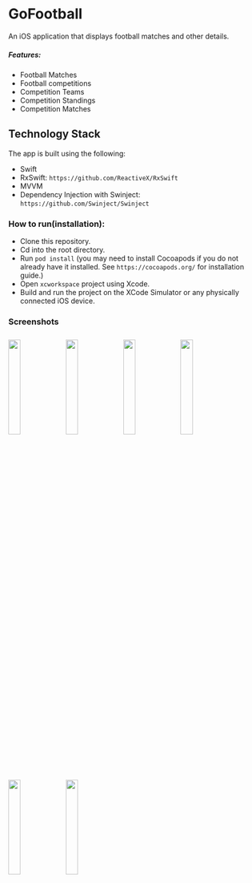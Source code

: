 # GoFootball
An iOS application that displays football matches and other details.

##### Features:
* Football Matches
* Football competitions
* Competition Teams
* Competition Standings
* Competition Matches

## Technology Stack
The app is built using the following:

* Swift
* RxSwift: `https://github.com/ReactiveX/RxSwift`
* MVVM
* Dependency Injection with Swinject: `https://github.com/Swinject/Swinject`

### How to run(installation):

* Clone this repository.
* Cd into the root directory.
* Run `pod install` (you may need to install Cocoapods if you do not already have it installed. See `https://cocoapods.org/` for installation guide.)
* Open `xcworkspace` project using Xcode.
* Build and run the project on the XCode Simulator or any physically connected iOS device.

### Screenshots
[<img src="/GoFootball/Screenshots/screenshot_1.png" align="center" width ="22%" hspace="0" vspace="10">](/GoFootball/Screenshots/screenshot_1.png)
[<img src="/GoFootball/Screenshots/screenshot_2.png" align="center" width ="22%" hspace="0" vspace="10">](/GoFootball/Screenshots/screenshot_2.png)
[<img src="/GoFootball/Screenshots/screenshot_3.png" align="center" width ="22%" hspace="0" vspace="10">](/GoFootball/Screenshots/screenshot_3.png)
[<img src="/GoFootball/Screenshots/screenshot_4.png" align="center" width ="22%" hspace="0" vspace="10">](/GoFootball/Screenshots/screenshot_4.png)
[<img src="/GoFootball/Screenshots/screenshot_5.png" align="center" width ="22%" hspace="0" vspace="10">](/GoFootball/Screenshots/screenshot_5.png)
[<img src="/GoFootball/Screenshots/screenshot_6.png" align="center" width ="22%" hspace="0" vspace="10">](/GoFootball/Screenshots/screenshot_6.png)
